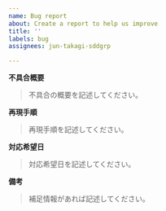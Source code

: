 ```yaml
---
name: Bug report
about: Create a report to help us improve
title: ''
labels: bug
assignees: jun-takagi-sddgrp

---
```


**不具合概要**
> 不具合の概要を記述してください。

**再現手順**
> 再現手順を記述してください。

**対応希望日**
> 対応希望日を記述してください。

**備考**
> 補足情報があれば記述してください。
